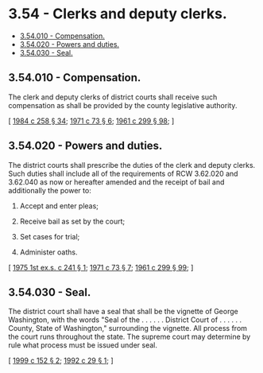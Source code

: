 # 3.54 - Clerks and deputy clerks.
* [3.54.010 - Compensation.](#354010---compensation)
* [3.54.020 - Powers and duties.](#354020---powers-and-duties)
* [3.54.030 - Seal.](#354030---seal)
## 3.54.010 - Compensation.
The clerk and deputy clerks of district courts shall receive such compensation as shall be provided by the county legislative authority.

\[ [1984 c 258 § 34](https://leg.wa.gov/CodeReviser/documents/sessionlaw/1984c258.pdf?cite=1984%20c%20258%20§%2034); [1971 c 73 § 6](https://leg.wa.gov/CodeReviser/documents/sessionlaw/1971c73.pdf?cite=1971%20c%2073%20§%206); [1961 c 299 § 98](https://leg.wa.gov/CodeReviser/documents/sessionlaw/1961c299.pdf?cite=1961%20c%20299%20§%2098); \]

## 3.54.020 - Powers and duties.
The district courts shall prescribe the duties of the clerk and deputy clerks. Such duties shall include all of the requirements of RCW 3.62.020 and 3.62.040 as now or hereafter amended and the receipt of bail and additionally the power to:

1. Accept and enter pleas;

2. Receive bail as set by the court;

3. Set cases for trial;

4. Administer oaths.

\[ [1975 1st ex.s. c 241 § 1](https://leg.wa.gov/CodeReviser/documents/sessionlaw/1975ex1c241.pdf?cite=1975%201st%20ex.s.%20c%20241%20§%201); [1971 c 73 § 7](https://leg.wa.gov/CodeReviser/documents/sessionlaw/1971c73.pdf?cite=1971%20c%2073%20§%207); [1961 c 299 § 99](https://leg.wa.gov/CodeReviser/documents/sessionlaw/1961c299.pdf?cite=1961%20c%20299%20§%2099); \]

## 3.54.030 - Seal.
The district court shall have a seal that shall be the vignette of George Washington, with the words "Seal of the . . . . . . District Court of . . . . . . County, State of Washington," surrounding the vignette. All process from the court runs throughout the state. The supreme court may determine by rule what process must be issued under seal.

\[ [1999 c 152 § 2](https://lawfilesext.leg.wa.gov/biennium/1999-00/Pdf/Bills/Session%20Laws/House/1263.SL.pdf?cite=1999%20c%20152%20§%202); [1992 c 29 § 1](https://lawfilesext.leg.wa.gov/biennium/1991-92/Pdf/Bills/Session%20Laws/Senate/6134.SL.pdf?cite=1992%20c%2029%20§%201); \]

